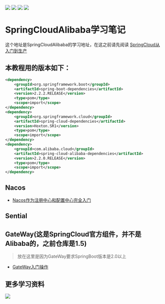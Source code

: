 ![](https://img.shields.io/badge/JDK-1.8-brightgreen) ![](https://img.shields.io/badge/SpringBoot-2.2.2.RELEASE-red) ![](https://img.shields.io/badge/SpringCloud-Hoxton.SR1-blue) ![](https://img.shields.io/badge/SpringCloudAlibaba-2.2.0.RELEASE-brightred)


# SpringCloudAlibaba学习笔记
 这个地址是SpringCloudAlibaba的学习地址，在这之前请先阅读
 [SpringCloud从入门到生产](https://github.com/Lyn4ever29/cloudAlibabaLearn.git)

## 本教程用的版本如下：
```xml
<dependency>
    <groupId>org.springframework.boot</groupId>
    <artifactId>spring-boot-dependencies</artifactId>
    <version>2.2.2.RELEASE</version>
    <type>pom</type>
    <scope>import</scope>
</dependency>
<dependency>
    <groupId>org.springframework.cloud</groupId>
    <artifactId>spring-cloud-dependencies</artifactId>
    <version>Hoxton.SR1</version>
    <type>pom</type>
    <scope>import</scope>
</dependency>
<dependency>
    <groupId>com.alibaba.cloud</groupId>
    <artifactId>spring-cloud-alibaba-dependencies</artifactId>
    <version>2.2.0.RELEASE</version>
    <type>pom</type>
    <scope>import</scope>
</dependency>
```

## Nacos
 * [Nacos作为注册中心和配置中心完全入门](https://github.com/Lyn4ever29/cloudAlibabaLearn/tree/master/nacos-client-80)
 
## Sential 

## GateWay(这是SpringCloud官方组件，并不是Alibaba的，之前仓库是1.5)
>   放在这里是因为GateWay要求SpringBoot版本是2.0以上
*  [GateWay入门操作](https://github.com/Lyn4ever29/cloudAlibabaLearn/tree/master/gateway-common-80)


## 更多学习资料

![](https://lyn4ever.gitee.io/img/wx/gzh2.png)
